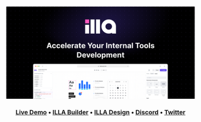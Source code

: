 <p align="center">
<a href="https://fast-try.illacloud.com/">
  <img src="https://github.com/illacloud/.github/blob/main/assets/images/Github%20home.png">
</a>
</p>
<h3 align="center">
 
  <b><a href="https://fast-try.illacloud.com/">Live Demo</a>
  •
  <a href="https://github.com/illacloud/illa-builder">ILLA Builder</a>
  •
  <a href="https://github.com/illacloud/illa-design">ILLA Design</a>
  •
  <a href="https://discord.gg/illacloud">Discord</a>
  •
  <a href="https://twitter.com/illacloudHQ">Twitter</a>
</h3>
</a>


